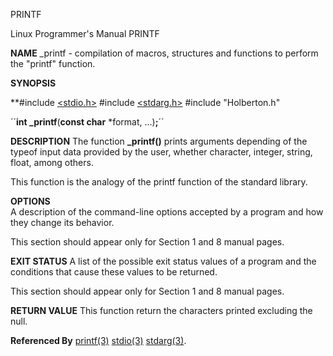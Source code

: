 PRINTF

Linux Programmer's Manual                     PRINTF

**NAME**  _printf - compilation of macros, structures and functions to perform the "printf" function.

**SYNOPSIS**

**#include [<stdio.h>](http://man7.org/linux/man-pages/man3/stdio.3.html)
#include [<stdarg.h>](https://linux.die.net/man/3/stdarg)
#include "Holberton.h"

´´**int _printf**(**const char** *format, ...)**;**´´


**DESCRIPTION**
The function **_printf()** prints arguments depending of the
typeof input data provided by the user, whether character,
integer, string, float, among others.

This function is the analogy of the printf function of the
standard library.


**OPTIONS**   
A description of the command-line options accepted by a
program and how they change its behavior.

This section should appear only for Section 1 and 8
manual pages.

**EXIT STATUS**
A list of the possible exit status values of a program
and the conditions that cause these values to be
returned.

This section should appear only for Section 1 and 8
manual pages.

**RETURN VALUE**
This function return the characters printed excluding the
null.

**Referenced By**
[printf(3)](https://linux.die.net/man/3/printf) [stdio(3)](http://man7.org/linux/man-page\s/man3/stdio.3.html) [stdarg(3)](https://linux.die.net/man/3/std\arg).

